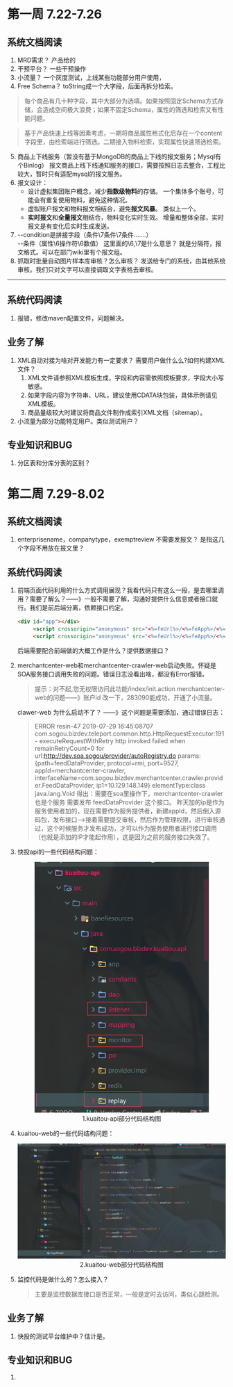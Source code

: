 # 第一周 7.22-7.26
## 系统文档阅读
1. MRD需求？ 产品给的
2. 干预平台？ 一些干预操作
3. 小流量？  一个灰度测试，上线某些功能部分用户使用，
4. Free Schema？  toString成一个大字段，后面再拆分检索。   
>每个商品有几十种字段，其中大部分为选填。如果按照固定Schema方式存储，会造成空间极大浪费；如果不固定Schema，属性的筛选和检索又有性能问题。

>基于产品快速上线等因素考虑，一期将商品属性格式化后存在一个content字段里，由检索端进行筛选。二期接入物料检索，实现属性快速筛选检索。
5. 商品上下线服务（暂没有基于MongoDB的商品上下线的报文服务；Mysql有个Binlog） 报文商品上线下线通知服务的接口，需要按照日志去整合，工程比较大，暂时只有适配mysql的报文服务。
6. 报文设计：
   - 设计虚拟集团账户概念，减少**指数级物料**的存储。  一个集体多个账号，可能会有重复使用物料，避免这种情况。
   - 虚拟账户报文和物料报文相结合，避免**报文风暴**。 类似上一个。
   - **实时报文**和**全量报文**相结合，物料变化实时生效。  增量和整体全部，实时报文是有变化后实时生成发送。
7. --condition是拼接字段（条件\7条件\7条件.......）  
--条件（属性\6操作符\6数值）
这里面的\6,\7是什么意思？  就是分隔符，报文格式。可以在部门wiki里有个报文组。
8. 抓取时批量自动图片样本库审核？怎么审核？  发送给专门的系统，由其他系统审核。我们只对文字可以直接调取文字表格去审核。
---


## 系统代码阅读
1. 报错，修改maven配置文件，问题解决。


## 业务了解
1. XML自动对接为啥对开发能力有一定要求？ 需要用户做什么么?如何构建XML文件？
   1) XML文件请参照XML模板生成，字段和内容需依照模板要求，字段大小写敏感。
   2) 如果字段内容为字符串、URL，建议使用CDATA块包装，具体示例请见XML模板。
   3) 商品量级较大时建议将商品文件制作成索引XML文档（sitemap）。
2. 小流量为部分功能特定用户。类似测试用户？

## 专业知识和BUG
1. 分区表和分库分表的区别？


# 第二周 7.29-8.02
## 系统文档阅读
1. enterprisename，companytype，exemptreview 不需要发报文？ 是指这几个字段不用放在报文里？


## 系统代码阅读
1. 前端页面代码利用的什么方式调用展现？我看代码只有这么一段，是去哪里调用？需要了解么？——》一般不需要了解，沟通好提供什么信息或者接口就行。我们是前后端分离，依赖接口约定。

   ```html
   <div id="app"></div>
        <script crossorigin="anonymous" src="<%=feUrl%>/<%=feApp%>/<%=feVersion%>/vendor.js"></script>
        <script crossorigin="anonymous" src="<%=feUrl%>/<%=feApp%>/<%=feVersion%>/app.js"></script>

   ```
   后端需要配合前端做的大概工作是什么？提供数据接口？
2. merchantcenter-web和merchantcenter-crawler-web启动失败。怀疑是SOA服务接口调用失败的问题。错误日志没看出啥，都没有Error报错。
   >提示：对不起,您无权限访问此功能/index/init.action
   merchantcenter-web的问题——》账户id 改一下，283090能成功，开通了小流量。

   clawer-web 为什么启动不了？ ——》这个问题是需要添加，通过错误日志：
   >ERROR resin-47 2019-07-29 16:45:08707 com.sogou.bizdev.teleport.common.http.HttpRequestExecutor:191 - executeRequestWithRetry http invoked failed when remainRetryCount=0 for url:http://dev.soa.sogou/provider/autoRegistry.do params:{path=feedDataProvider, protocol=rmi, port=9527, appId=merchantcenter-crawler, interfaceName=com.sogou.bizdev.merchantcenter.crawler.provider.FeedDataProvider, ip1=10.129.148.149} elementType:class java.lang.Void
   得出：需要在soa里操作下，merchantcenter-crawler 也是个服务 需要发布 feedDataProvider 这个接口。 昨天加的ip是作为服务使用者加的，现在需要作为服务提供者，新建appId，然后倒入源码包，发布接口——>接着需要提交审核，然后作为管理权限，进行审核通过，这个时候服务才发布成功，才可以作为服务使用者进行接口调用（也就是添加的IP才能起作用），这是因为之前的服务接口失效了。

3. 快投api的一些代码结构问题：
   <div align=center><img src="..\配图\6.kuaitou-api.png"></div>
    <div align=center>1.kuaitou-api部分代码结构图</div>
4. kuaitou-web的一些代码结构问题：
   <div align=center><img src="..\配图\7.kuaitou-web.png"></div>
    <div align=center>2.kuaitou-web部分代码结构图</div>

5. 监控代码是做什么的？怎么接入？ 
   >主要是监控数据库接口是否正常，一般是定时去访问，类似心跳检测。
## 业务了解
1. 快投的测试平台维护中？估计是。
  

## 专业知识和BUG
1. 